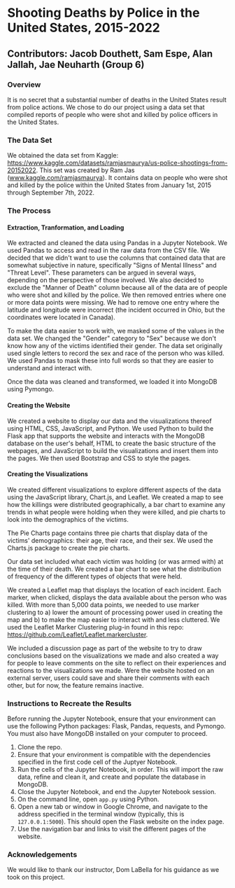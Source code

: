 # Shooting Deaths by Police in the United States, 2015-2022
## Contributors: Jacob Douthett, Sam Espe, Alan Jallah, Jae Neuharth (Group 6)

### Overview

It is no secret that a substantial number of deaths in the United States result from police actions. We chose to do our project using a data set that compiled reports of people who were shot and killed by police officers in the United States. 

### The Data Set

We obtained the data set from Kaggle: https://www.kaggle.com/datasets/ramjasmaurya/us-police-shootings-from-20152022. This set was created by Ram Jas (www.kaggle.com/ramjasmaurya). It contains data on people who were shot and killed by the police within the United States from January 1st, 2015 through September 7th, 2022. 

### The Process

#### Extraction, Tranformation, and Loading
We extracted and cleaned the data using Pandas in a Jupyter Notebook. We used Pandas to access and read in the raw data from the CSV file. We decided that we didn't want to use the columns that contained data that are somewhat subjective in nature, specifically "Signs of Mental Illness" and "Threat Level". These parameters can be argued in several ways, depending on the perspective of those involved. We also decided to exclude the "Manner of Death" column because all of the data are of people who were shot and killed by the police. We then removed entries where one or more data points were missing. We had to remove one entry where the latitude and longitude were incorrect (the incident occurred in Ohio, but the coordinates were located in Canada).

To make the data easier to work with, we masked some of the values in the data set. We changed the "Gender" category to "Sex" because we don't know how any of the victims identified their gender. The data set originally used single letters to record the sex and race of the person who was killed. We used Pandas to mask these into full words so that they are easier to understand and interact with.

Once the data was cleaned and transformed, we loaded it into MongoDB using Pymongo.

#### Creating the Website
We created a website to display our data and the visualizations thereof using HTML, CSS, JavaScript, and Python. We used Python to build the Flask app that supports the website and interacts with the MongoDB database on the user's behalf,  HTML to create the basic structure of the webpages, and JavaScript to build the visualizations and insert them into the pages. We then used Bootstrap and CSS to style the pages.

#### Creating the Visualizations
We created different visualizations to explore different aspects of the data using the JavaScript library, Chart.js, and Leaflet. We created a map to see how the killings were distributed geographically, a bar chart to examine any trends in what people were holding when they were killed, and pie charts to look into the demographics of the victims.

The Pie Charts page contains three pie charts that display data of the victims' demographics: their age, their race, and their sex. We used the Charts.js package to create the pie charts. 

Our data set included what each victim was holding (or was armed with) at the time of their death. We created a bar chart to see what the distribution of frequency of the different types of objects that were held.

We created a Leaflet map that displays the location of each incident. Each marker, when clicked, displays the data available about the person who was killed. With more than 5,000 data points, we needed to use marker clustering to a) lower the amount of processing power used in creating the map and b) to make the map easier to interact with and less cluttered. We used the Leaflet Marker Clustering plug-in found in this repo: https://github.com/Leaflet/Leaflet.markercluster. 

We included a discussion page as part of the website to try to draw conclusions based on the visualizations we made and also created a way for people to leave comments on the site to reflect on their experiences and reactions to the visualizations we made. Were the website hosted on an external server, users could save and share their comments with each other, but for now, the feature remains inactive.

### Instructions to Recreate the Results

Before running the Jupyter Notebook, ensure that your environment can use the following Python packages: Flask, Pandas, requests, and Pymongo. You must also have MongoDB installed on your computer to proceed. 

1. Clone the repo.
1. Ensure that your environment is compatible with the dependencies specified in the first code cell of the Juptyer Notebook.
1. Run the cells of the Jupyter Notebook, in order. This will import the raw data, refine and clean it, and create and populate the database in MongoDB.
1. Close the Jupyter Notebook, and end the Jupyter Notebook session.
1. On the command line, open `app.py` using Python.
1. Open a new tab or window in Google Chrome, and navigate to the address specified in the terminal window (typically, this is `127.0.0.1:5000`). This should open the Flask website on the index page.
1. Use the navigation bar and links to visit the different pages of the website.

### Acknowledgements
We would like to thank our instructor, Dom LaBella for his guidance as we took on this project.
